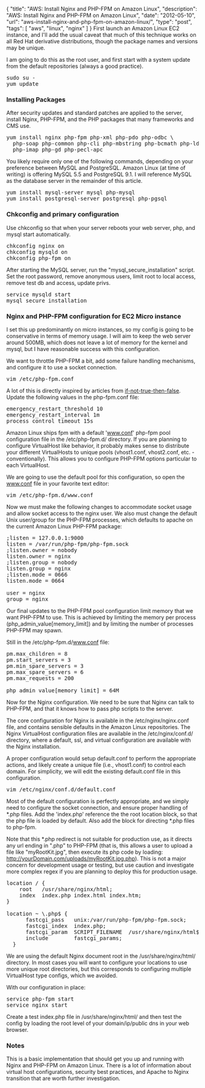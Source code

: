 {
  "title": "AWS: Install Nginx and PHP-FPM on Amazon Linux",
  "description": "AWS: Install Nginx and PHP-FPM on Amazon Linux",
  "date": "2012-05-10",
  "url": "aws-install-nginx-and-php-fpm-on-amazon-linux/",
  "type": "post",
  "tags": [
    "aws",
    "linux",
    "nginx"
  ]
}
First launch an Amazon Linux EC2 instance, and I'll add the usual caveat that much of this technique works on all Red Hat derivative distributions, though the package names and versions may be unique.

I am going to do this as the root user, and first start with a system update from the default repositories (always a good practice). 

<pre>
sudo su -
yum update
</pre>

### Installing Packages

After security updates and standard patches are applied to the server, install Nginx, PHP-FPM, and the PHP packages that many frameworks and CMS use.

<pre>
yum install nginx php-fpm php-xml php-pdo php-odbc \
  php-soap php-common php-cli php-mbstring php-bcmath php-ldap \
  php-imap php-gd php-pecl-apc 
</pre>

You likely require only one of the following commands, depending on your preference between MySQL and PostgreSQL. Amazon Linux (at time of writing) is offering MySQL 5.5 and PostgreSQL 9.1\. I will reference MySQL as the database server in the remainder of this article.

<pre>
yum install mysql-server mysql php-mysql 
yum install postgresql-server postgresql php-pgsql
</pre>

### Chkconfig and primary configuration

Use chkconfig so that when your server reboots your web server, php, and mysql start automatically.

<pre>
chkconfig nginx on
chkconfig mysqld on
chkconfig php-fpm on
</pre>

After starting the MySQL server, run the "mysql_secure_installation" script. Set the root password, remove anonymous users, limit root to local access, remove test db and access, update privs. 

<pre>
service mysqld start
mysql_secure_installation
</pre>

### Nginx and PHP-FPM configuration for EC2 Micro instance

I set this up predominantly on micro instances, so my config is going to be conservative in terms of memory usage. I will aim to keep the web server around 500MB, which does not leave a lot of memory for the kernel and mysql, but I have reasonable success with this configuration.

We want to throttle PHP-FPM a bit, add some failure handling mechanisms, and configure it to use a socket connection. 

<pre>
vim /etc/php-fpm.conf
</pre>

A lot of this is directly inspired by articles from [if-not-true-then-false](http://www.if-not-true-then-false.com/2011/nginx-and-php-fpm-configuration-and-optimizing-tips-and-tricks/). Update the following values in the php-fpm.conf file:

<pre>
emergency_restart_threshold 10
emergency_restart_interval 1m
process_control_timeout 15s
</pre>

Amazon Linux ships fpm with a default 'www.conf' php-fpm pool configuration file in the /etc/php-fpm.d/ directory. If you are planning to configure VirtualHost like behavior, it probably makes sense to distribute your different VirtualHosts to unique pools (vhost1.conf, vhost2.conf, etc. - conventionally). This allows you to configure PHP-FPM options particular to each VirtualHost.

We are going to use the default pool for this configuration, so open the www.conf file in your favorite text editor: 

<pre>vim /etc/php-fpm.d/www.conf</pre>

Now we must make the following changes to accommodate socket usage and allow socket access to the nginx user. We also must change the default Unix user/group for the PHP-FPM processes, which defaults to apache on the current Amazon Linux PHP-FPM package:

<pre>
;listen = 127.0.0.1:9000
listen = /var/run/php-fpm/php-fpm.sock
;listen.owner = nobody
listen.owner = nginx
;listen.group = nobody
listen.group = nginx
;listen.mode = 0666
listen.mode = 0664

user = nginx
group = nginx
</pre>

Our final updates to the PHP-FPM pool configuration limit memory that we want PHP-FPM to use. This is achieved by limiting the memory per process (php_admin_value[memory_limit]) and by limiting the number of processes PHP-FPM may spawn.

Still in the /etc/php-fpm.d/www.conf file:

<pre>
pm.max_children = 8
pm.start_servers = 3
pm.min_spare_servers = 3
pm.max_spare_servers = 6
pm.max_requests = 200

php_admin_value[memory_limit] = 64M
</pre>

Now for the Nginx configuration. We need to be sure that Nginx can talk to PHP-FPM, and that it knows how to pass php scripts to the server.

The core configuration for Nginx is available in the /etc/nginx/nginx.conf file, and contains sensible defaults in the Amazon Linux repositories. The Nginx VirtualHost configuration files are available in the /etc/nginx/conf.d/ directory, where a default, ssl, and virtual configuration are available with the Nginx installation. 

A proper configuration would setup default.conf to perform the appropriate actions, and likely create a unique file (i.e., vhost1.conf) to control each domain. For simplicity, we will edit the existing default.conf file in this configuration.

<pre>vim /etc/nginx/conf.d/default.conf</pre>

Most of the default configuration is perfectly appropriate, and we simply need to configure the socket connection, and ensure proper handling of *.php files. Add the 'index.php' reference the the root location block, so that the php file is loaded by default. Also add the block for directing *.php files to php-fpm.  

Note that this *.php redirect is not suitable for production use, as it directs any url ending in ".php" to PHP-FPM (that is, this allows a user to upload a file like "myRootKit.jpg", then execute its php code by loading: http://yourDomain.com/uploads/myRootKit.jpg.php). This is not a major concern for development usage or testing, but use caution and investigate more complex regex if you are planning to deploy this for production usage.

<pre>
location / {
    root   /usr/share/nginx/html;
    index  index.php index.html index.htm;
}

location ~ \.php$ {
      fastcgi_pass   unix:/var/run/php-fpm/php-fpm.sock;
      fastcgi_index  index.php;
      fastcgi_param  SCRIPT_FILENAME  /usr/share/nginx/html$fastcgi_script_name;
      include        fastcgi_params;
  }
</pre>

We are using the default Nginx document root in the /usr/share/nginx/html/ directory. In most cases you will want to configure your locations to use more unique root directories, but this corresponds to configuring multiple VirtualHost type configs, which we avoided.

With our configuration in place:

<pre>
service php-fpm start
service nginx start
</pre>

Create a test index.php file in /usr/share/nginx/html/ and then test the config by loading the root level of your domain/ip/public dns in your web browser.

### Notes

This is a basic implementation that should get you up and running with Nginx and PHP-FPM on Amazon Linux. There is a lot of information about virtual host configurations, security best practices, and Apache to Nginx transition that are worth further investigation.
